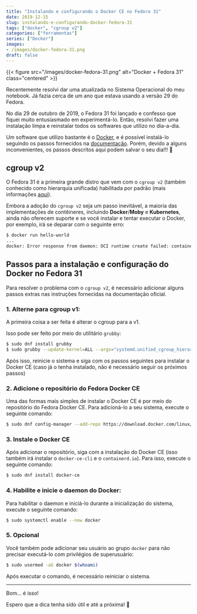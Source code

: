```yaml
---
title: "Instalando e configurando o Docker CE no Fedora 31"
date: 2019-12-15
slug: instalando-e-configurando-docker-fedora-31
tags: ["docker", "cgroup v2"]
categories: ["ferramentas"]
series: ["Docker"]
images:
- /images/docker-fedora-31.png
draft: false
---
```


{{< figure src="/images/docker-fedora-31.png" alt="Docker + Fedora 31" class="centered" >}}

Recentemente resolvi dar uma atualizada no Sistema Operacional do meu notebook. Já fazia cerca de um ano que estava usando a versão 29 do Fedora.

No dia 29 de outubro de 2019, o Fedora 31 foi lançado e confesso que fiquei muito entusiasmado em experimentá-lo. Então, resolvi fazer uma instalação limpa e reinstalar todos os softwares que utilizo no dia-a-dia.

Um software que utilizo bastante é o [Docker](https://www.docker.com/), e é possível instalá-lo seguindo os passos fornecidos na [documentação](https://docs.docker.com/install/linux/docker-ce/fedora/). Porém, devido a alguns inconvenientes, os passos descritos aqui podem salvar o seu dia!!! :punch:

## cgroup v2

O Fedora 31 é a primeira grande distro que vem com o `cgroup v2` (também conhecido como hierarquia unificada) habilitada por padrão (mais informações [aqui](https://www.redhat.com/sysadmin/fedora-31-control-group-v2)).

Embora a adoção do `cgroup v2` seja um passo inevitável, a maioria das implementações de contêineres, incluindo **Docker**/**Moby** e **Kubernetes**, ainda não oferecem suporte e se você instalar e tentar executar o Docker, por exemplo, irá se deparar com o seguinte erro:

```bash
$ docker run hello-world
...
docker: Error response from daemon: OCI runtime create failed: container_linux.go:346: starting container process caused "process_linux.go:297: applying cgroup configuration for process caused \"open /sys/fs/cgroup/docker/cpuset.cpus.effective: no such file or directory\"": unknown.
```

## Passos para a instalação e configuração do Docker no Fedora 31

Para resolver o problema com o `cgroup v2`, é necessário adicionar alguns passos extras nas instruções fornecidas na documentação oficial.

### 1. Alterne para cgroup v1:

A primeira coisa a ser feita é alterar o cgroup para a v1.

Isso pode ser feito por meio do utilitário `grubby`:

```bash
$ sudo dnf install grubby
$ sudo grubby --update-kernel=ALL --args="systemd.unified_cgroup_hierarchy=0"
```

Após isso, reinicie o sistema e siga com os passos seguintes para instalar o Docker CE (caso já o tenha instalado, não é necessário seguir os próximos passos)

### 2. Adicione o repositório do Fedora Docker CE

Uma das formas mais simples de instalar o Docker CE é por meio do repositório do Fedora Docker CE. Para adicioná-lo a seu sistema, execute o seguinte comando:

```bash
$ sudo dnf config-manager --add-repo https://download.docker.com/linux/fedora/docker-ce.repo
```

### 3. Instale o Docker CE

Após adicionar o repositório, siga com a instalação do Docker CE (isso também irá instalar o `docker-ce-cli` e o `containerd.io`). Para isso, execute o seguinte comando:

```bash
$ sudo dnf install docker-ce
```

### 4. Habilite e inicie o daemon do Docker:
Para habilitar o daemon e iniciá-lo durante a inicialização do sistema, execute o seguinte comando:

```bash
$ sudo systemctl enable --now docker
```

### 5. Opcional

Você também pode adicionar seu usuário ao grupo `docker` para não precisar executá-lo com privilégios de superusuário:

```bash
$ sudo usermod -aG docker $(whoami)
```
Após executar o comando, é necessário reiniciar o sistema.

---

Bom... é isso!

Espero que a dica tenha sido útil e até a próxima! :metal:

